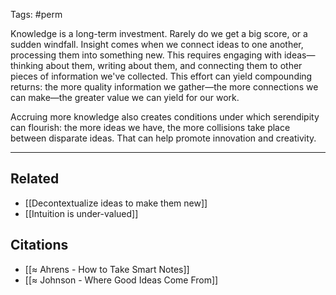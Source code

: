 Tags: #perm 

Knowledge is a long-term investment. Rarely do we get a big score, or a sudden windfall. Insight comes when we connect ideas to one another, processing them into something new. This requires engaging with ideas—thinking about them, writing about them, and connecting them to other pieces of information we've collected. This effort can yield compounding returns: the more quality information we gather—the more connections we can make—the greater value we can yield for our work. 

Accruing more knowledge also creates conditions under which serendipity can flourish: the more ideas we have, the more collisions take place between disparate ideas. That can help promote innovation and creativity. 

---
## Related
- [[Decontextualize ideas to make them new]]
- [[Intuition is under-valued]]

## Citations
- [[≈ Ahrens - How to Take Smart Notes]]
- [[≈ Johnson - Where Good Ideas Come From]]